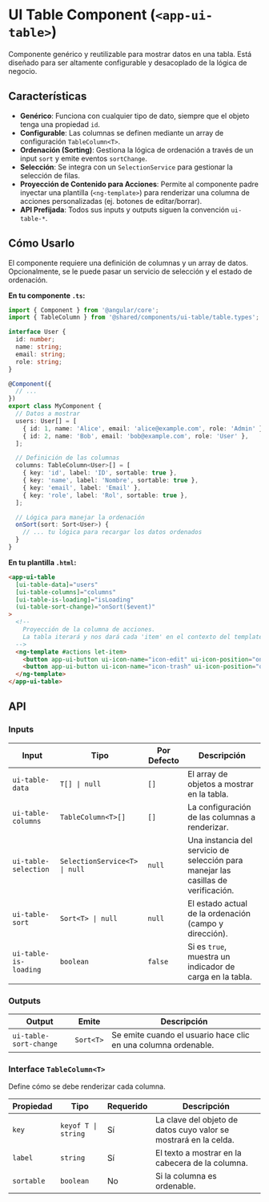 <!-- File: d:\desarrollos\countries2\frontend\src\app\shared\components\ui-table\README.md | Last Modified: 2025-10-19 -->

# UI Table Component (`<app-ui-table>`)

Componente genérico y reutilizable para mostrar datos en una tabla. Está diseñado para ser altamente configurable y desacoplado de la lógica de negocio.

## Características

-   **Genérico**: Funciona con cualquier tipo de dato, siempre que el objeto tenga una propiedad `id`.
-   **Configurable**: Las columnas se definen mediante un array de configuración `TableColumn<T>`.
-   **Ordenación (Sorting)**: Gestiona la lógica de ordenación a través de un input `sort` y emite eventos `sortChange`.
-   **Selección**: Se integra con un `SelectionService` para gestionar la selección de filas.
-   **Proyección de Contenido para Acciones**: Permite al componente padre inyectar una plantilla (`<ng-template>`) para renderizar una columna de acciones personalizadas (ej. botones de editar/borrar).
-   **API Prefijada**: Todos sus inputs y outputs siguen la convención `ui-table-*`.

## Cómo Usarlo

El componente requiere una definición de columnas y un array de datos. Opcionalmente, se le puede pasar un servicio de selección y el estado de ordenación.

**En tu componente `.ts`:**
```typescript
import { Component } from '@angular/core';
import { TableColumn } from '@shared/components/ui-table/table.types';

interface User {
  id: number;
  name: string;
  email: string;
  role: string;
}

@Component({
  // ...
})
export class MyComponent {
  // Datos a mostrar
  users: User[] = [
    { id: 1, name: 'Alice', email: 'alice@example.com', role: 'Admin' },
    { id: 2, name: 'Bob', email: 'bob@example.com', role: 'User' },
  ];

  // Definición de las columnas
  columns: TableColumn<User>[] = [
    { key: 'id', label: 'ID', sortable: true },
    { key: 'name', label: 'Nombre', sortable: true },
    { key: 'email', label: 'Email' },
    { key: 'role', label: 'Rol', sortable: true },
  ];

  // Lógica para manejar la ordenación
  onSort(sort: Sort<User>) {
    // ... tu lógica para recargar los datos ordenados
  }
}
```

**En tu plantilla `.html`:**
```html
<app-ui-table
  [ui-table-data]="users"
  [ui-table-columns]="columns"
  [ui-table-is-loading]="isLoading"
  (ui-table-sort-change)="onSort($event)"
>
  <!--
    Proyección de la columna de acciones.
    La tabla iterará y nos dará cada 'item' en el contexto del template.
  -->
  <ng-template #actions let-item>
    <button app-ui-button ui-icon-name="icon-edit" ui-icon-position="only"></button>
    <button app-ui-button ui-icon-name="icon-trash" ui-icon-position="only" ui-button-color="danger"></button>
  </ng-template>
</app-ui-table>
```

## API

### Inputs

| Input                  | Tipo                      | Por Defecto | Descripción                                                                 |
| ---------------------- | ------------------------- | ----------- | --------------------------------------------------------------------------- |
| `ui-table-data`        | `T[] \| null`            | `[]`        | El array de objetos a mostrar en la tabla.                                  |
| `ui-table-columns`     | `TableColumn<T>[]`        | `[]`        | La configuración de las columnas a renderizar.                              |
| `ui-table-selection`   | `SelectionService<T> \| null` | `null`      | Una instancia del servicio de selección para manejar las casillas de verificación. |
| `ui-table-sort`        | `Sort<T> \| null`        | `null`      | El estado actual de la ordenación (campo y dirección).                      |
| `ui-table-is-loading`  | `boolean`                 | `false`     | Si es `true`, muestra un indicador de carga en la tabla.                    |

### Outputs

| Output                 | Emite      | Descripción                                                                 |
| ---------------------- | ---------- | --------------------------------------------------------------------------- |
| `ui-table-sort-change` | `Sort<T>`  | Se emite cuando el usuario hace clic en una columna ordenable.              |

### Interface `TableColumn<T>`

Define cómo se debe renderizar cada columna.

| Propiedad  | Tipo                   | Requerido | Descripción                                                                 |
| ---------- | ---------------------- | --------- | --------------------------------------------------------------------------- |
| `key`      | `keyof T \| string`   | Sí        | La clave del objeto de datos cuyo valor se mostrará en la celda.            |
| `label`    | `string`               | Sí        | El texto a mostrar en la cabecera de la columna.                            |
| `sortable` | `boolean`              | No        | Si la columna es ordenable.                                                 |

